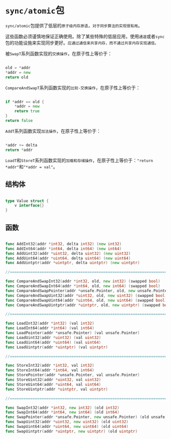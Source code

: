 

# `sync/atomic`包

`sync/atomic`包提供了低层的`原子级内存原语`，`对于同步算法的实现很有用`。

这些函数必须谨慎地保证正确使用。除了某些特殊的低层应用，使用`通道`或者`sync`包的功能设施来实现同步更好。`应通过通信来共享内存，而不通过共享内存实现通信。`

被`SwapT`系列函数实现的`交换操作`，在原子性上等价于：

```go

old = *addr
*addr = new
return old

```

`CompareAndSwapT`系列函数实现的`比较-交换操作`，在原子性上等价于：

```go

if *addr == old {
	*addr = new
	return true
}
return false

```

`AddT`系列函数实现`加法操作`，在原子性上等价于：


```go

*addr += delta
return *addr

```

`LoadT`和`StoreT`系列函数实现的`加载和存储操作`，在原子性上等价于：`"return *addr"`和`"*addr = val"`。


## 结构体

```go

type Value struct {
    v interface{}
}

```


## 函数

```go

func AddInt32(addr *int32, delta int32) (new int32)
func AddInt64(addr *int64, delta int64) (new int64)
func AddUint32(addr *uint32, delta uint32) (new uint32)
func AddUint64(addr *uint64, delta uint64) (new uint64)
func AddUintptr(addr *uintptr, delta uintptr) (new uintptr)

//==============================================================================

func CompareAndSwapInt32(addr *int32, old, new int32) (swapped bool)
func CompareAndSwapInt64(addr *int64, old, new int64) (swapped bool)
func CompareAndSwapPointer(addr *unsafe.Pointer, old, new unsafe.Pointer) (swapped bool)
func CompareAndSwapUint32(addr *uint32, old, new uint32) (swapped bool)
func CompareAndSwapUint64(addr *uint64, old, new uint64) (swapped bool)
func CompareAndSwapUintptr(addr *uintptr, old, new uintptr) (swapped bool)

//==============================================================================

func LoadInt32(addr *int32) (val int32)
func LoadInt64(addr *int64) (val int64)
func LoadPointer(addr *unsafe.Pointer) (val unsafe.Pointer)
func LoadUint32(addr *uint32) (val uint32)
func LoadUint64(addr *uint64) (val uint64)
func LoadUintptr(addr *uintptr) (val uintptr)

//==============================================================================

func StoreInt32(addr *int32, val int32)
func StoreInt64(addr *int64, val int64)
func StorePointer(addr *unsafe.Pointer, val unsafe.Pointer)
func StoreUint32(addr *uint32, val uint32)
func StoreUint64(addr *uint64, val uint64)
func StoreUintptr(addr *uintptr, val uintptr)

//==============================================================================

func SwapInt32(addr *int32, new int32) (old int32)
func SwapInt64(addr *int64, new int64) (old int64)
func SwapPointer(addr *unsafe.Pointer, new unsafe.Pointer) (old unsafe.Pointer)
func SwapUint32(addr *uint32, new uint32) (old uint32)
func SwapUint64(addr *uint64, new uint64) (old uint64)
func SwapUintptr(addr *uintptr, new uintptr) (old uintptr)

```
